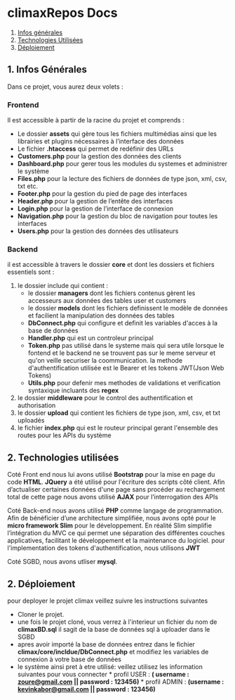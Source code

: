 # climaxRepos Docs

1. [Infos générales](#general-info)
2. [Technologies Utilisées](#technologies)
3. [Déploiement](#Deploiement)

## 1. Infos Générales
Dans ce projet, vous aurez deux volets : 

### Frontend
Il est accessible à partir de la racine du projet et comprends :
* Le dossier **assets** qui gère tous les fichiers multimédias ainsi que les librairies et plugins nécessaires à l’interface des données
* Le fichier **.htaccess** qui permet de redéfinir des URLs
* **Customers.php** pour la gestion des données des clients
* **Dashboard.php** pour gerer tous les modules du systemes et administrer le système
* **Files.php** pour la lecture des fichiers de données de type json, xml, csv, txt etc.
* **Footer.php** pour la gestion du pied de page des interfaces
* **Header.php** pour la gestion de l’entête  des interfaces  
* **Login.php** pour la gestion de l’interface de connexion
* **Navigation.php** pour la gestion du bloc de navigation pour toutes les interfaces
* **Users.php** pour la gestion des données  des utilisateurs

### Backend
il est accessible à travers le dossier **core** et dont les dossiers et fichiers essentiels sont : 
   1.  le dossier include qui contient : 
       * le dossier **managers** dont les fichiers contenus gèrent les accesseurs aux données des tables user et customers
       * le dossier **models** dont les fichiers definissent le modèle de données et facilient la manipulation des données des tables 
       * **DbConnect.php** qui configure et definit les variables d'acces à la base de données
       * **Handler.php** qui est un controleur principal
       * **Token.php** pas utilisé dans le systeme mais qui sera utile lorsque le fontend et le backend ne se trouvent pas sur le meme serveur et qu'on veille securiser la coommunication. la methode d'authentification utilisée est le Bearer et les tokens JWT(Json Web Tokens)
       * **Utils.php** pour defenir mes methodes de validations et verification syntaxique incluants des **regex**
  2. le dossier **middleware** pour le control des authentification et authorisation
  3. le dossier **upload** qui contient les fichiers de type json, xml, csv, et txt uploadés
  4. le fichier **index.php** qui est le routeur principal gerant l'ensemble des routes pour les APIs du système

## 2. Technologies utilisées
Coté Front end nous lui avons utilisé **Bootstrap** pour la mise en page du code **HTML**. **JQuery** a été utilisé pour l'écriture des scripts côté client. Afin d’actualiser certaines données d'une page sans procéder au rechargement total de cette page nous avons utilisé **AJAX** pour l’interrogation des APIs

Coté Back-end  nous avons utilisé **PHP** comme langage de programmation. Afin de bénéficier d’une architecture simplifiée, nous avons opté pour le **micro framework Slim** pour le développement.  En réalité Slim simplifie l’intégration du  MVC ce qui permet une séparation des différentes couches applicatives, facilitant le développement et la maintenance du logiciel. pour l'implementation des tokens d'authentification, nous utilisons **JWT**

Coté SGBD, nous avons utliser **mysql**.

## 2. Déploiement
pour deployer le projet climax veillez suivre les instructions suivantes
* Cloner le projet.
* une fois le projet cloné, vous verrez à l'interieur un fichier du nom de **climaxBD.sql** il sagit de la base de données sql à uploader dans le SGBD
* apres avoir importé la base de données entrez dans le fichier **climax/core/incldue/DbConnect.php** et modifiez les variables de connexion à votre base de données
* le système ainsi pret à etre utilisé: veillez utilisez les information suivantes pour vous connecter
      * profil USER : **( username : zoure@gmail.com || password : 123456)**
      * profil ADMIN : **(username : kevinkabor@gmail.com || password : 123456)**




